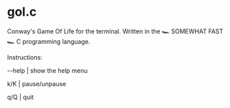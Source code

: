 # gol.c
Conway's Game Of Life for the terminal. Written in the 🏎 SOMEWHAT FAST 🏎 C programming language.

Instructions:

--help | show the help menu

k/K    | pause/unpause

q/Q    | quit
